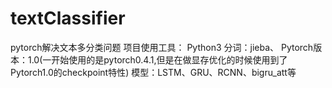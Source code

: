 # textClassifier
pytorch解决文本多分类问题
项目使用工具：
Python3
分词：jieba、
Pytorch版本：1.0(一开始使用的是pytorch0.4.1,但是在做显存优化的时候使用到了Pytorch1.0的checkpoint特性)
模型：LSTM、GRU、RCNN、bigru_att等
